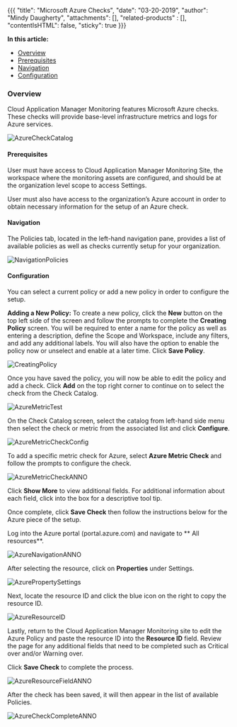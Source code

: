 {{{
  "title": "Microsoft Azure Checks",
  "date": "03-20-2019",
  "author": "Mindy Daugherty",
  "attachments": [],
  "related-products" : [],
  "contentIsHTML": false,
  "sticky": true
}}}


**In this article:**
* [Overview](#overview)
* [Prerequisites](#prerequisites)
* [Navigation](#navigation)
* [Configuration](#configuration)


### Overview
Cloud Application Manager Monitoring features Microsoft Azure checks.  These checks will provide base-level infrastructure metrics and logs for Azure services.


![AzureCheckCatalog](../../images/AzureCheckCatalog.TIFF)

#### Prerequisites 
User must have access to Cloud Application Manager Monitoring Site, the workspace where the monitoring assets are configured, and should be at the organization level scope to access Settings.

User must also have access to the organization’s Azure account in order to obtain necessary information for the setup of an Azure check. 


#### Navigation 

The Policies tab, located in the left-hand navigation pane, provides a list of available policies as well as checks currently setup for your organization.


![NavigationPolicies](../../images/NavigationPolicies.TIFF)

#### Configuration

You can select a current policy or add a new policy in order to configure the setup. 

**Adding a New Policy:**
To create a new policy, click the **New** button on the top left side of the screen and follow the prompts to complete the **Creating Policy** screen. You will be required to enter a name for the policy as well as entering a description, define the Scope and Workspace, include any filters, and add any additional labels. You will also have the option to enable the policy now or unselect and enable at a later time. Click **Save Policy**.


![CreatingPolicy](../../images/CreatingPolicy.TIFF)

Once you have saved the policy, you will now be able to edit the policy and add a check. Click **Add** on the top right corner to continue on to select the check from the Check Catalog.

![AzureMetricTest](../../images/AzureMetricTest.TIFF)


On the Check Catalog screen, select the catalog from left-hand side menu then select the check or metric from the associated list and click **Configure**.

![AzureMetricCheckConfig](../../images/AzureMetricCheckConfig.TIFF)


To add a specific metric check for Azure, select **Azure Metric Check** and follow the prompts to configure the check. 

![AzureMetricCheckANNO](../../images/AzureMetricCheckANNO.TIFF)


Click **Show More** to view additional fields. For additional information about each field, click into the box for a descriptive tool tip.  

Once complete, click **Save Check** then follow the instructions below for the Azure piece of the setup. 

Log into the Azure portal (portal.azure.com) and navigate to ** All resources**.

![AzureNavigationANNO](../../images/AzureNavigationANNO.TIFF)


After selecting the resource, click on **Properties** under Settings.

![AzurePropertySettings](../../images/AzurePropertySettings.TIFF)


Next, locate the resource ID and click the blue icon on the right to copy the resource ID.

![AzureResourceID](../../images/AzureResourceID.TIFF)

Lastly, return to the Cloud Application Manager Monitoring site to edit the Azure Policy and paste the resource ID into the **Resource ID** field. Review the page for any additional fields that need to be completed such as Critical over and/or Warning over.

Click **Save Check** to complete the process. 

![AzureResourceFieldANNO](../../images/AzureResourceFieldANNO.TIFF)

After the check has been saved, it will then appear in the list of available Policies.

![AzureCheckCompleteANNO](../../images/AzureCheckCompleteANNO.TIFF)

